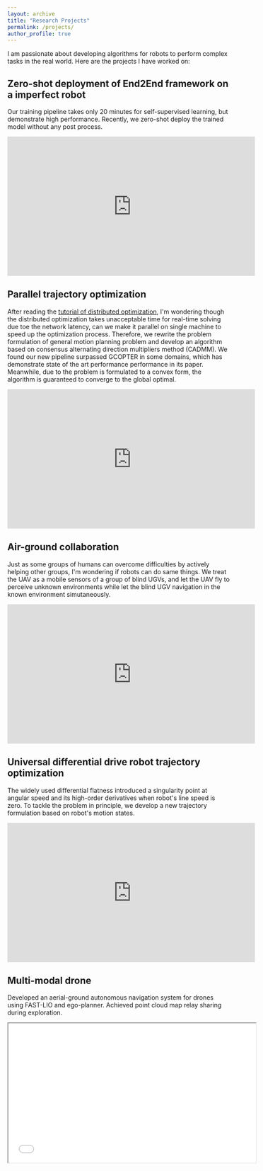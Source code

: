 ```yaml
---
layout: archive
title: "Research Projects"
permalink: /projects/
author_profile: true
---
```


I am passionate about developing algorithms for robots to perform complex tasks in the real world. Here are the projects I have worked on:

## Zero-shot deployment of End2End framework on a imperfect robot

Our training pipeline takes only 20 minutes for self-supervised learning, but demonstrate high performance. 
Recently, we zero-shot deploy the trained model without any post process. 

<iframe width="560" height="315" src="https://www.youtube.com/embed/RQKesPclD94?si=lq35ahsua-tmfBa4" title="YouTube video player" frameborder="0" allow="accelerometer; autoplay; clipboard-write; encrypted-media; gyroscope; picture-in-picture; web-share" referrerpolicy="strict-origin-when-cross-origin" allowfullscreen></iframe>

## Parallel trajectory optimization

After reading the [tutorial of distributed optimization](https://arxiv.org/abs/2301.11313), I'm wondering though the distributed optimization takes unacceptable time for real-time solving due toe the network latency, can we make it parallel on single machine to speed up the optimization process.
Therefore, we rewrite the problem formulation of general motion planning problem and develop an algorithm based on consensus alternating direction multipliers method (CADMM). 
We found our new pipeline surpassed GCOPTER in some domains, which has demonstrate state of the art performance performance in its paper.
Meanwhile, due to the problem is formulated to a convex form, the algorithm is guaranteed to converge to the global optimal.

<iframe width="560" height="315" src="https://www.youtube.com/embed/00LBW0G8CwU?si=EOkoMg8erNjLdzbi" title="YouTube video player" frameborder="0" allow="accelerometer; autoplay; clipboard-write; encrypted-media; gyroscope; picture-in-picture; web-share" referrerpolicy="strict-origin-when-cross-origin" allowfullscreen></iframe>

## Air-ground collaboration

Just as some groups of humans can overcome difficulties by actively helping other groups, I'm wondering if robots can do same things. 
We treat the UAV as a mobile sensors of a group of blind UGVs, and let the UAV fly to perceive unknown environments while let the blind UGV navigation in the known environment simutaneously.

<iframe width="560" height="315" src="https://www.youtube.com/embed/1Hn2U4-WZ7Q?si=oaF8bPKmYGIl6mAg" title="YouTube video player" frameborder="0" allow="accelerometer; autoplay; clipboard-write; encrypted-media; gyroscope; picture-in-picture; web-share" referrerpolicy="strict-origin-when-cross-origin" allowfullscreen></iframe>

## Universal differential drive robot trajectory optimization

The widely used differential flatness introduced a singularity point at angular speed and its high-order derivatives when robot's line speed is zero. 
To tackle the problem in principle, we develop a new trajectory formulation based on robot's motion states.

<iframe width="560" height="315" src="https://www.youtube.com/embed/fo64QufedPo?si=__moHW1dzJvThFad" title="YouTube video player" frameborder="0" allow="accelerometer; autoplay; clipboard-write; encrypted-media; gyroscope; picture-in-picture; web-share" referrerpolicy="strict-origin-when-cross-origin" allowfullscreen></iframe>

## Multi-modal drone

Developed an aerial-ground autonomous navigation system for drones using FAST-LIO and ego-planner. Achieved point cloud map relay sharing during exploration.

<iframe height="315", width="560" src="videos/Rofly.mp4"></iframe>

